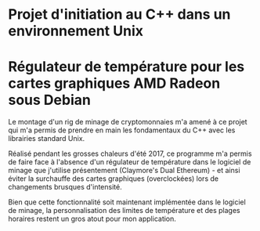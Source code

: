 # Projet d'initiation au C++ dans un environnement Unix
# Régulateur de température pour les cartes graphiques AMD Radeon sous Debian

Le montage d'un rig de minage de cryptomonnaies m'a amené à ce projet qui m'a permis de prendre en main les fondamentaux du C++ avec les librairies standard Unix. 

Réalisé pendant les grosses chaleurs d'été 2017, ce programme m'a permis de faire face à l'absence d'un régulateur de température dans le logiciel de minage que j'utilise présentement (Claymore's Dual Ethereum) - et ainsi éviter la surchauffe des cartes graphiques (overclockées) lors de changements brusques d'intensité.

Bien que cette fonctionnalité soit maintenant implémentée dans le logiciel de minage, la personnalisation des limites de température et des plages horaires restent un gros atout pour mon application.
